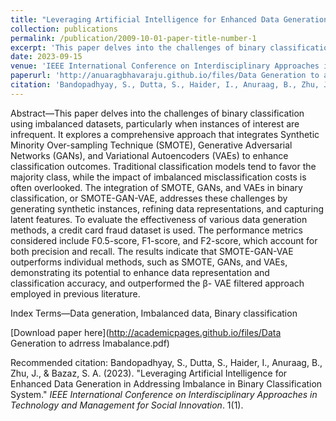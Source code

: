 ```yaml
---
title: "Leveraging Artificial Intelligence for Enhanced Data Generation in Addressing Imbalance in Binary Classification System"
collection: publications
permalink: /publication/2009-10-01-paper-title-number-1
excerpt: 'This paper delves into the challenges of binary classification using imbalanced datasets, particularly when instances of interest are infrequent'
date: 2023-09-15
venue: 'IEEE International Conference on Interdisciplinary Approaches in Technology and Management for Social Innovation'
paperurl: 'http://anuaragbhavaraju.github.io/files/Data Generation to adrress Imabalance.pdf'
citation: 'Bandopadhyay, S., Dutta, S., Haider, I., Anuraag, B., Zhu, J., & Bazaz, S. A. (2023). &quot;Leveraging Artificial Intelligence for Enhanced Data Generation in Addressing Imbalance in Binary Classification System.&quot; <i>IEEE International Conference on Interdisciplinary Approaches in Technology and Management for Social Innovation</i>. 1(1).'
---
```

Abstract—This paper delves into the challenges of binary classification using imbalanced datasets, particularly when instances of interest are infrequent. It explores a comprehensive approach that integrates Synthetic Minority Over-sampling Technique (SMOTE), Generative Adversarial Networks (GANs), and Variational Autoencoders (VAEs) to enhance classification outcomes. Traditional classification models tend to favor the majority class, while the impact of imbalanced misclassification costs is often overlooked. The integration of SMOTE, GANs, and VAEs in binary classification, or SMOTE-GAN-VAE, addresses these challenges by generating synthetic instances, refining data representations, and capturing latent features. To evaluate the effectiveness of various data generation methods, a credit card fraud dataset is used. The performance metrics considered include F0.5-score, F1-score, and F2-score, which account for both precision and recall. The results indicate that SMOTE-GAN-VAE outperforms individual methods, such as SMOTE, GANs, and VAEs, demonstrating its potential to enhance data representation and classification accuracy, and outperformed the β- VAE filtered approach employed in previous literature.

Index Terms—Data generation, Imbalanced data, Binary classification

[Download paper here](http://academicpages.github.io/files/Data Generation to adrress Imabalance.pdf)

Recommended citation: Bandopadhyay, S., Dutta, S., Haider, I., Anuraag, B., Zhu, J., & Bazaz, S. A. (2023). "Leveraging Artificial Intelligence for Enhanced Data Generation in Addressing Imbalance in Binary Classification System." <i>IEEE International Conference on Interdisciplinary Approaches in Technology and Management for Social Innovation</i>. 1(1).